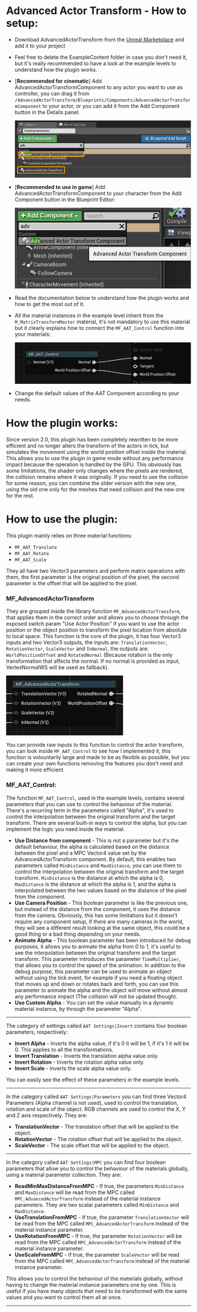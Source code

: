 # **Advanced Actor Transform - How to setup:**
- Download AdvancedActorTransform from the [Unreal Marketplace](https://unrealengine.com/marketplace/en-US/product/26fa6336e06b41d2baad1f9308d9019b) and add it to your project
- Feel free to delete the ExampleContent folder in case you don't need it, but it's really recommended to have a look at the example levels to understand how the plugin works.
- [**Recommended for cinematic**] Add AdvancedActorTransformComponent to any actor you want to use as controller, you can drag it from `/AdvancedActorTransform/Blueprints/Components/AdvancedActorTransformComponent` to your actor, or you can add it from the Add Component button in the Details panel:

    ![AddComponentFromDetails](https://github.com/Ares9323/UEPluginsDocumentation/blob/master/AdvancedActorTransform/Images/AddComponentFromDetails.png)

- [**Recommended to use in game**] Add AdvancedActorTransformComponent to your character from the Add Component button in the Blueprint Editor:

    ![AddComponentFromBlueprint](https://github.com/Ares9323/UEPluginsDocumentation/blob/master/AdvancedActorTransform/Images/AddComponentFromBlueprint.png)

- Read the documentation below to understand how the plugin works and how to get the most out of it.
- All the material instances in the example level inherit from the `M_MatrixTransformMaster` material, it's not mandatory to use this material but it clearly explains how to connect the `MF_AAT_Control` function into your materials:

    ![M_MatrixTransformMaster](https://github.com/Ares9323/UEPluginsDocumentation/blob/master/AdvancedActorTransform/Images/M_MatrixTransformMaster.png)

- Change the default values of the AAT Component according to your needs.

# How the plugin works:
Since version 2.0, this plugin has been completely rewritten to be more efficient and no longer alters the transform of the actors in tick, but simulates the movement using the world position offset inside the material. This allows you to use the plugin in game mode without any performance impact because the operation is handled by the GPU.
This obviously has some limitations, the shader only changes where the pixels are rendered, the collision remains where it was originally. If you need to use the collision for some reason, you can combine the older version with the new one, using the old one only for the meshes that need collision and the new one for the rest.

# How to use the plugin:
This plugin mainly relies on three material functions:
- `MF_AAT_Translate`
- `MF_AAT_Rotate`
- `MF_AAT_Scale`

They all have two Vector3 parameters and perform matrix operations with them, the first parameter is the original position of the pixel, the second parameter is the offset that will be applied to the pixel.

### MF_AdvancedActorTransform

They are grouped inside the library function `MF_AdvancedActorTransform`, that applies them in the correct order and allows you to choose through the exposed switch param "Use Actor Position" if you want to use the actor position or the object position to transform the pixel location from absolute to local space.
This function is the core of the plugin, it has four Vector3 inputs and two Vector3 outputs, the inputs are: `TranslationVector`, `RotationVector`, `ScaleVector` and `InNormal`, the outputs are: `WorldPositionOffset` and `RotatedNormal` (Because rotation is the only transformation that affects the normal. If no normal is provided as input, VertexNormalWS will be used as fallback).

![M_MatrixTransformMaster](https://github.com/Ares9323/UEPluginsDocumentation/blob/master/AdvancedActorTransform/Images/MF_AdvancedActorTransform.png)

You can provide raw inputs to this function to control the actor transform, you can look inside `MF_AAT_Control` to see how I implemented it, this function is volountarily large and made to be as flexible as possible, but you can create your own functions removing the features you don't need and making it more efficient.

### MF_AAT_Control:

The function `MF_AAT_Control`, used in the example levels, contains several parameters that you can use to control the behaviour of the material.
There's a recurring term in the parameters called "Alpha", it's used to control the interpolation between the original transform and the target transform.
There are several built-in ways to control the alpha, but you can implement the logic you need inside the material.
- **Use Distance from component** - This is not a parameter but it's the default behaviour, the alpha is calculated based on the distance between the pixel and a MPC Vector4 value set by the AdvancedActorTransform component. By default, this enables two parameters called `MinDistance` and `MaxDistance`, you can use them to control the interpolation between the original transform and the target transform. `MinDistance` is the distance at which the alpha is 0, `MaxDistance` is the distance at which the alpha is 1, and the alpha is interpolated between the two values based on the distance of the pixel from the component.
- **Use Camera Position** - This boolean parameter is like the previous one, but instead of the distance from the component, it uses the distance from the camera. Obviously, this has some limitations but it doesn't require any component setup, if there are many cameras in the world, they will see a different result looking at the same object, this could be a good thing or a bad thing depending on your needs.
- **Animate Alpha** - This boolean parameter has been introduced for debug purposes, it allows you to animate the alpha from 0 to 1, it's useful to see the interpolation between the original transform and the target transform. This parameter introduces the parameter `TimeMultiplier`, that allows you to control the speed of the animation. In addition to the debug purpose, this parameter can be used to animate an object without using the tick event, for example if you need a floating object that moves up and down or rotates back and forth, you can use this parameter to animate the alpha and the object will move without almost any performance impact (The collision will not be updated though).
- **Use Custom Alpha** - You can set the value manually in a dynamic material instance, by through the parameter "Alpha".
___
The category of settings called `AAT Settings|Invert` contains four boolean parameters, respectively:
- **Invert Alpha** - Inverts the alpha value, if it's 0 it will be 1, if it's 1 it will be 0. This applies to all the transformations.
- **Invert Translation** - Inverts the translation alpha value only.
- **Invert Rotation** - Inverts the rotation alpha value only.
- **Invert Scale** - Inverts the scale alpha value only.

You can easily see the effect of these parameters in the example levels.
___
In the category called `AAT Settings|Parameters` you can find three Vector4 Parameters (Alpha channel is not used), used to control the translation, rotation and scale of the object. RGB channels are used to control the X, Y and Z axis respectively. They are:
- **TranslationVector** - The translation offset that will be applied to the object.
- **RotationVector** - The rotation offset that will be applied to the object.
- **ScaleVector** - The scale offset that will be applied to the object.

___
In the category called `AAT Settings|MPC` you can find four boolean parameters that allow you to control the behaviour of the materials globally, using a material parameter collection. They are:

- **ReadMinMaxDistanceFromMPC** - If true, the parameters `MinDistance` and `MaxDistance` will be read from the MPC called `MPC_AdvancedActorTransform` instead of the material instance parameters. They are two scalar parameters called `MinDistance` and `MaxDistance`.
- **UseTranslationFromMPC** - If true, the parameter `TranslationVector` will be read from the MPC called `MPC_AdvancedActorTransform` instead of the material instance parameter.
- **UseRotationFromMPC** - If true, the parameter `RotationVector` will be read from the MPC called `MPC_AdvancedActorTransform` instead of the material instance parameter.
- **UseScaleFromMPC** - If true, the parameter `ScaleVector` will be read from the MPC called `MPC_AdvancedActorTransform` instead of the material instance parameter.

This allows you to control the behaviour of the materials globally, without having to change the material instance parameters one by one. This is useful if you have many objects that need to be transformed with the same values and you want to control them all at once.

___

